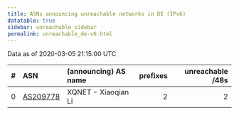 ```yaml
---
title: ASNs announcing unreachable networks in DE (IPv6)
datatable: true
sidebar: unreachable_sidebar
permalink: unreachable_de-v6.html
---
```


Data as of 2020-03-05 21:15:00 UTC


<div class="datatable-begin"></div>

|   # | ASN                                      | (announcing) AS name   |   prefixes |   unreachable /48s |
|----:|:-----------------------------------------|:-----------------------|-----------:|-------------------:|
|   0 | [AS209778](unreachable_AS209778-v6.html) | XQNET - Xiaoqian Li    |          2 |                  2 |

<div class="datatable-end"></div>